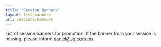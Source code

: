 ```yaml
---
title: "Session Banners"
layout: list-banners
url: sessions/banners
---
```


List of session banners for promotion. If the banner from your session is missing, please inform daniel@sg.com.mx 

